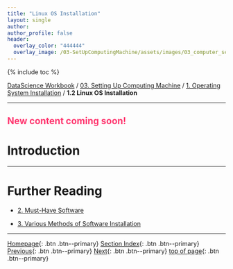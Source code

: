 ```yaml
---
title: "Linux OS Installation"
layout: single
author:
author_profile: false
header:
  overlay_color: "444444"
  overlay_image: /03-SetUpComputingMachine/assets/images/03_computer_setup_banner.png
---
```


{% include toc %}

[DataScience Workbook](https://datascience.101workbook.org/) / [03. Setting Up Computing Machine](00-SetUpComputingMachine-LandingPage.md) / [1. Operating System Installation](01-operating-system-installation.md) / **1.2 Linux OS Installation**

---


## <span style="color: #ff3870;">New content coming soon!</span>

# Introduction





___
# Further Reading
* [2. Must-Have Software](02-must-have-software.md)

* [3. Various Methods of Software Installation](03-various-methods-of-software-installation.md)

___

[Homepage](../index.md){: .btn  .btn--primary}
[Section Index](00-SetUpComputingMachine-LandingPage.md){: .btn  .btn--primary}
[Previous](01A-windows-installation.md){: .btn  .btn--primary}
[Next](02-must-have-software.md){: .btn  .btn--primary}
[top of page](#introduction){: .btn  .btn--primary}
